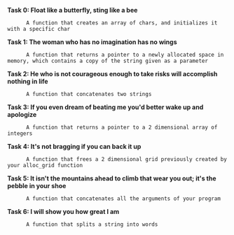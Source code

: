 **Task 0: Float like a butterfly, sting like a bee**
          
          A function that creates an array of chars, and initializes it with a specific char


**Task 1:  The woman who has no imagination has no wings**

          A function that returns a pointer to a newly allocated space in memory, which contains a copy of the string given as a parameter


**Task 2: He who is not courageous enough to take risks will accomplish nothing in life**

          A function that concatenates two strings

**Task 3: If you even dream of beating me you'd better wake up and apologize**

          A function that returns a pointer to a 2 dimensional array of integers

**Task 4: It's not bragging if you can back it up**

          A function that frees a 2 dimensional grid previously created by your alloc_grid function

**Task 5: It isn't the mountains ahead to climb that wear you out; it's the pebble in your shoe**

          A function that concatenates all the arguments of your program


**Task 6: I will show you how great I am**

          A function that splits a string into words

